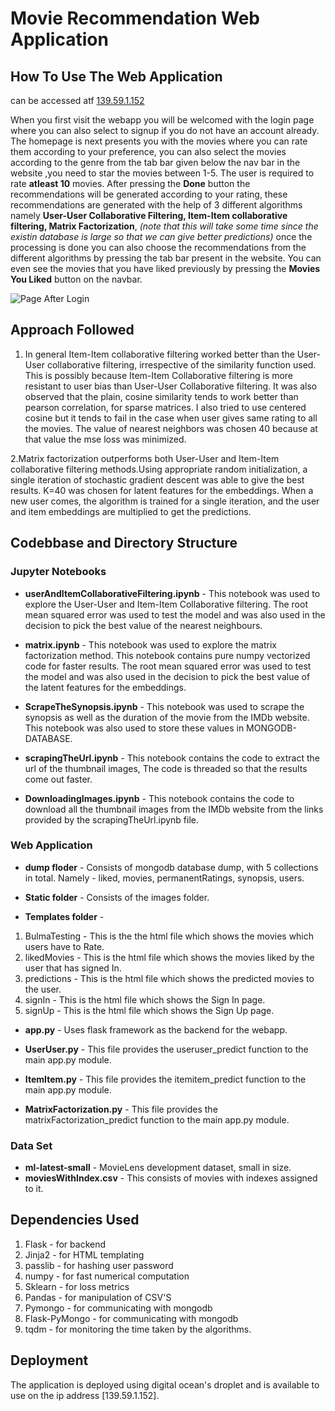 # Movie Recommendation Web Application

## How To Use The Web Application
can be accessed atf [139.59.1.152](http://139.59.1.152)

When you first visit the webapp you will be welcomed with the login page where you can also select to signup if you do not have an account already. The homepage is next presents you with the movies where you can rate them according to your preference, you can also select the movies according to the genre from the tab bar given below the nav bar in the website ,you need to star the movies between 1-5. The user is required to rate **atleast 10** movies. After pressing the **Done** button the recommendations will be generated according to your rating, these recommendations are generated with the help of 3 different algorithms namely **User-User Collaborative Filtering, Item-Item collaborative filtering, Matrix Factorization**, *(note that this will take some time since the existin database is large so that we can give better predictions)* once the processing is done you can also choose the recommendations from the different algorithms by pressing the tab bar present in the website.
You can even see the movies that you have liked previously by pressing the **Movies You Liked** button on the navbar.

![Page After Login](https://github.com/Shivansh-Mishra08/RecommendingMovies/blob/master/moviePage.png)

## Approach Followed

1. In general Item-Item collaborative filtering worked better than the User-User collaborative filtering, irrespective of the similarity function used. This is possibly because Item-Item Collaborative filtering is more resistant to user bias than User-User Collaborative filtering. It was also observed that the plain, cosine similarity tends to work better than pearson correlation, for sparse matrices. I also tried to use centered cosine but it tends to fail in the case when user gives same rating to all the movies. The value of nearest neighbors was chosen 40 because at that value the mse loss was minimized.

2.Matrix factorization outperforms both User-User and Item-Item collaborative filtering methods.Using appropriate random initialization, a single iteration of stochastic gradient descent was able to give the best results. K=40 was chosen for latent features for the embeddings. When a new user comes, the algorithm is trained for a single iteration, and the user and item embeddings are multiplied to get the predictions.

## Codebbase and Directory Structure

### Jupyter Notebooks
* **userAndItemCollaborativeFiltering.ipynb** - This notebook was used to explore the User-User and Item-Item Collaborative filtering. The root mean squared error was used to test the model and was also used in the decision to pick the best value of the nearest neighbours.

* **matrix.ipynb** - This notebook was used to explore the matrix factorization method. This notebook contains pure numpy vectorized code for faster results. The root mean squared error was used to test the model and was also used in the decision to pick the best value of the latent features for the embeddings.

* **ScrapeTheSynopsis.ipynb** - This notebook was used to scrape the synopsis as well as the duration of the movie from the IMDb website. This notebook was also used to store these values in MONGODB-DATABASE.

* **scrapingTheUrl.ipynb** - This notebook contains the code to extract the url of the thumbnail images, The code is threaded so that the results come out faster.

* **DownloadingImages.ipynb** - This notebook contains the code to download all the thumbnail images from the IMDb website from the links provided by the scrapingTheUrl.ipynb file.

### Web Application

* **dump floder** - Consists of mongodb database dump, with 5 collections in total. Namely - liked, movies, permanentRatings, synopsis, users.

* **Static folder** - Consists of the images folder.

* **Templates folder** - 
1. BulmaTesting - This is the the html file which shows the movies which users have to Rate.
2. likedMovies - This is the html file which shows the movies liked by the user that has signed In.
3. predictions - This is the html file which shows the predicted movies to the user.
4. signIn - This is the html file which shows the Sign In page.
5. signUp - This is the html file which shows the Sign Up page.

* **app.py** - Uses flask framework as the backend for the webapp.

* **UserUser.py** - This file provides the useruser_predict function to the main app.py module.

* **ItemItem.py** - This file provides the itemitem_predict function to the main app.py module.

* **MatrixFactorization.py** - This file provides the matrixFactorization_predict function to the main app.py module.

### Data Set
* **ml-latest-small** - MovieLens development dataset,  small in size.
* **moviesWithIndex.csv** - This consists of movies with indexes assigned to it.

## Dependencies Used
1. Flask - for backend
2. Jinja2 - for HTML templating
3. passlib - for hashing user password
4. numpy - for fast numerical computation
5. Sklearn - for loss metrics
6. Pandas - for manipulation of CSV'S
7. Pymongo - for communicating with mongodb
8. Flask-PyMongo - for communicating with mongodb
9. tqdm - for monitoring the time taken by the algorithms.

## Deployment

The application is deployed using digital ocean's droplet and is available to use on the ip address [139.59.1.152].
